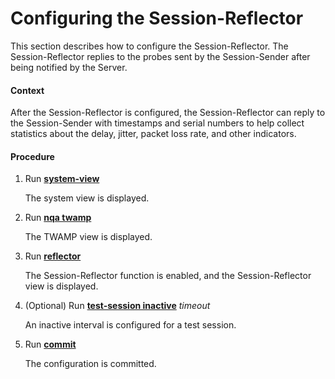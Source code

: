 Configuring the Session-Reflector
=================================

This section describes how to configure the Session-Reflector. The Session-Reflector replies to the probes sent by the Session-Sender after being notified by the Server.

#### Context

After the Session-Reflector is configured, the Session-Reflector can reply to the Session-Sender with timestamps and serial numbers to help collect statistics about the delay, jitter, packet loss rate, and other indicators.


#### Procedure

1. Run [**system-view**](cmdqueryname=system-view)
   
   
   
   The system view is displayed.
2. Run [**nqa twamp**](cmdqueryname=nqa+twamp)
   
   
   
   The TWAMP view is displayed.
3. Run [**reflector**](cmdqueryname=reflector)
   
   
   
   The Session-Reflector function is enabled, and the Session-Reflector view is displayed.
4. (Optional) Run [**test-session inactive**](cmdqueryname=test-session+inactive) *timeout*
   
   
   
   An inactive interval is configured for a test session.
5. Run [**commit**](cmdqueryname=commit)
   
   
   
   The configuration is committed.